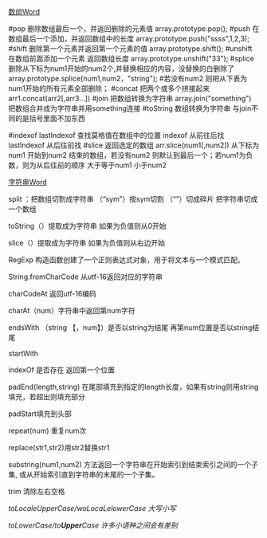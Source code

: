 <u>数组Word</u>

#pop   删除数组最后一个，并返回删除的元素值  array.prototype.pop();
#push  在数组最后一个添加，并返回数组中的长度  array.prototype.push("ssss",1,2,3);
#shift 删除第一个元素并返回第一个元素的值   array.prototype.shift();
#unshift 在数组前面添加一个元素 返回数组长度   array.prototype.unshift("33");
#splice 删除从下标为num1开始的num2个,并替换相应的内容，没替换的白删除了      array.prototype.splice(num1,num2，"string"); 
#若没有num2 则把从下表为num1开始的所有元素全部删除；
#concat 把两个或多个拼接起来  arr1.concat(arr2[,arr3...])
#join  把数组转换为字符串  array.join("something") 把数组合并成为字符串并用something连接
#toString 数组转换为字符串 与join不同的是括号里面不加东西
<!-- join不加东西|toString 默认连接符为  ，  -->
#indexof lastIndexof 查找莫格值在数组中的位置  indexof 从前往后找  lastIndexof 从后往前找
#slice 返回选定的数组  arr.slice(num1[,num2]) 从下标为num1 开始到num2 结束的数组，若没有num2 则默认到最后一个；若num1为负数，则为从后往前的顺序   大于等于num1  小于num2

<u>字符串Word</u>

split ：把数组切割成字符串  （“sym”）按sym切割  （“”）切成碎片  把字符串切成一个数组







toString（）提取成为字符串  如果为负值则从0开始

slice（）提取成为字符串  如果为负值则从右边开始







RegExp 构造函数创建了一个正则表达式对象，用于将文本与一个模式匹配。





String.fromCharCode 从utf-16返回对应的字符串

charCodeAt 返回utf-16编码

charAt（num）字符串中返回第num字符

endsWith （string 【，num】）是否以string为结尾  再第num位置是否以string结尾

startWith

indexOf  是否存在  返回第一个位置

padEnd(length,string)  在尾部填充到指定的length长度，如果有string则用string填充，若超出则填充部分

padStart填充到头部

repeat(num) 重复num次

replace(str1,str2)用str2替换str1

substring(num1,num2) 方法返回一个字符串在开始索引到结束索引之间的一个子集, 或从开始索引直到字符串的末尾的一个子集。

trim 清除左右空格



*toLocaleUpperCase/woLocaLelowerCase 大写小写*

*toLowerCase/to**Upper**Case   许多小语种之间会有差别*